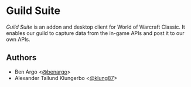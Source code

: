 # Guild Suite

*Guild Suite* is an addon and desktop client for World of Warcraft Classic. It enables our guild to capture data from the in-game APIs and post it to our own APIs.

## Authors

- Ben Argo <[@benargo](https://github.com/benargo)>
- Alexander Tallund Klungerbo <[@klung87](https://github.com/klung87)>
